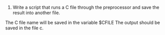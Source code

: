 1. Write a script that runs a C file through the preprocessor and save the result into another file.

The C file name will be saved in the variable $CFILE
The output should be saved in the file c.
